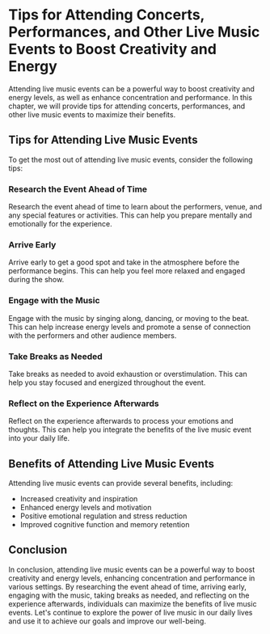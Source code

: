 Tips for Attending Concerts, Performances, and Other Live Music Events to Boost Creativity and Energy
======================================================================================================================================================

Attending live music events can be a powerful way to boost creativity and energy levels, as well as enhance concentration and performance. In this chapter, we will provide tips for attending concerts, performances, and other live music events to maximize their benefits.

Tips for Attending Live Music Events
------------------------------------

To get the most out of attending live music events, consider the following tips:

### Research the Event Ahead of Time

Research the event ahead of time to learn about the performers, venue, and any special features or activities. This can help you prepare mentally and emotionally for the experience.

### Arrive Early

Arrive early to get a good spot and take in the atmosphere before the performance begins. This can help you feel more relaxed and engaged during the show.

### Engage with the Music

Engage with the music by singing along, dancing, or moving to the beat. This can help increase energy levels and promote a sense of connection with the performers and other audience members.

### Take Breaks as Needed

Take breaks as needed to avoid exhaustion or overstimulation. This can help you stay focused and energized throughout the event.

### Reflect on the Experience Afterwards

Reflect on the experience afterwards to process your emotions and thoughts. This can help you integrate the benefits of the live music event into your daily life.

Benefits of Attending Live Music Events
---------------------------------------

Attending live music events can provide several benefits, including:

* Increased creativity and inspiration
* Enhanced energy levels and motivation
* Positive emotional regulation and stress reduction
* Improved cognitive function and memory retention

Conclusion
----------

In conclusion, attending live music events can be a powerful way to boost creativity and energy levels, enhancing concentration and performance in various settings. By researching the event ahead of time, arriving early, engaging with the music, taking breaks as needed, and reflecting on the experience afterwards, individuals can maximize the benefits of live music events. Let's continue to explore the power of live music in our daily lives and use it to achieve our goals and improve our well-being.
